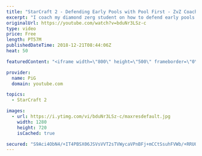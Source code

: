 ```yaml
---
title: "StarCraft 2 - Defending Early Pools with Pool First - ZvZ Coaching"
excerpt: "I coach my diamond zerg student on how to defend early pools in ZvZ with a pool-first opening -- Watch live at https://www.twitch.tv/x5_pig"
originalUrl: https://youtube.com/watch?v=bduNr3LSz-c
type: video
price: Free
length: PT57M
publishedDateTime: 2018-12-21T08:44:06Z
heat: 50

featuredContent: "<iframe width=\"800\" height=\"500\" frameborder=\"0\" src=\"https://www.youtube.com/embed/bduNr3LSz-c\" allow=\"accelerometer; autoplay; encrypted-media; gyroscope; picture-in-picture\" allowfullscreen></iframe>"

provider:
  name: PiG
  domain: youtube.com

topics:
  - StarCraft 2

images:
  - url: https://i.ytimg.com/vi/bduNr3LSz-c/maxresdefault.jpg
    width: 1280
    height: 720
    isCached: true

secured: "S9Aci4ObN4/+IT4PBSX06JSVsVVT2sTVWycaVPnBFj+mCCtSsuhFVWb/+RRUQFl9fJCAzTPtIEhSviyJ/aiLlh2qX8UaOtjp/kAlxoFFXBV8+cbFZfRciRhZtjctvDCJd3PcJYrCD6A6igV9LqqxFoxHdFJ7UtVXvCj0sYr5txfjcpLt67YGj/mfRA1SP5TIaIBrvIzPDjlZqavZLBp/aB2SJ3o4IXLLBw0nKDSoKjN9TjFn3MqmZ1PtT5B9pfCSh79Aao5C5Q+1sehoB7XsyWiZJoY3lkvEh1tU4hFWYBp3wz2i5H0BvFBt+4UDu/8EEp3jyxxhrn1SY59eEEb0xaUeaR4NXnkWxRXYeImc+NI5p/qmBLkxk9eVBb0Hid7Io7+iISjX25XAJSBT3uS7/8PmG2lJxmmjnl1N1Jt5G0c=;RkiCxtiEs8NOlU8yXul6OQ=="
---
```


